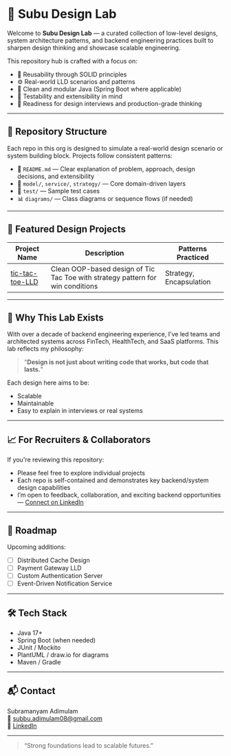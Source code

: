 # 🧠 Subu Design Lab

Welcome to **Subu Design Lab** — a curated collection of low-level designs, system architecture patterns, and backend engineering practices built to sharpen design thinking and showcase scalable engineering.

This repository hub is crafted with a focus on:

- 🔁 Reusability through SOLID principles
- ⚙️ Real-world LLD scenarios and patterns
- 🧱 Clean and modular Java (Spring Boot where applicable)
- 🧪 Testability and extensibility in mind
- 🚀 Readiness for design interviews and production-grade thinking

---

## 📂 Repository Structure

Each repo in this org is designed to simulate a real-world design scenario or system building block. Projects follow consistent patterns:

- 📄 `README.md` — Clear explanation of problem, approach, design decisions, and extensibility
- 🧱 `model/`, `service/`, `strategy/` — Core domain-driven layers
- 🧪 `test/` — Sample test cases
- 📊 `diagrams/` — Class diagrams or sequence flows (if needed)

---

## 🔧 Featured Design Projects

| Project Name | Description | Patterns Practiced |
|--------------|-------------|--------------------|
| [tic-tac-toe-LLD](https://github.com/subbu-design-lab/tic-tac-toe-LLD) | Clean OOP-based design of Tic Tac Toe with strategy pattern for win conditions | Strategy, Encapsulation |

---

## 🎯 Why This Lab Exists

With over a decade of backend engineering experience, I’ve led teams and architected systems across FinTech, HealthTech, and SaaS platforms. This lab reflects my philosophy:

> "**Design is not just about writing code that works, but code that lasts.**"

Each design here aims to be:
- Scalable
- Maintainable
- Easy to explain in interviews or real systems

---

## 📈 For Recruiters & Collaborators

If you're reviewing this repository:
- Please feel free to explore individual projects
- Each repo is self-contained and demonstrates key backend/system design capabilities
- I’m open to feedback, collaboration, and exciting backend opportunities — [Connect on LinkedIn](https://www.linkedin.com/in/subramanyama)

---

## 🧩 Roadmap

Upcoming additions:

- [ ] Distributed Cache Design
- [ ] Payment Gateway LLD
- [ ] Custom Authentication Server
- [ ] Event-Driven Notification Service

---

## 🛠️ Tech Stack

- Java 17+
- Spring Boot (when needed)
- JUnit / Mockito
- PlantUML / draw.io for diagrams
- Maven / Gradle

---

## 📬 Contact

Subramanyam Adimulam  
📧 subbu.adimulam08@gmail.com  
🔗 [LinkedIn](https://www.linkedin.com/in/subramanyam-adimulam)

---

> “Strong foundations lead to scalable futures.”
